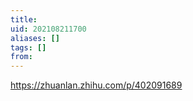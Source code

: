 ```yaml
---
title: 
uid: 202108211700
aliases: []
tags: []
from: 
---
```

https://zhuanlan.zhihu.com/p/402091689